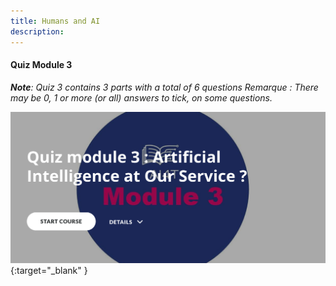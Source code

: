 ```yaml
---
title: Humans and AI
description:
---
```


#### Quiz Module 3

_**Note**: Quiz 3 contains 3 parts with a total of 6 questions_
_Remarque : There may be 0, 1 or more (or all) answers to tick, on some questions._


[![Quiz3: Humans and AI](../Images/AI4T-quiz-module3.png)](Quiz-3-ressources/HTML/AI4T-quiz-module3-artificial-intelligence-at-our-service-html/index.html){:target="_blank" }
